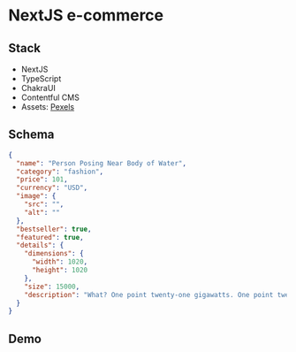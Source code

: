 # NextJS e-commerce

## Stack

- NextJS
- TypeScript
- ChakraUI
- Contentful CMS
- Assets: [Pexels](https://www.pexels.com/)

## Schema

```json
{
  "name": "Person Posing Near Body of Water",
  "category": "fashion",
  "price": 101,
  "currency": "USD",
  "image": {
    "src": "",
    "alt": ""
  },
  "bestseller": true,
  "featured": true,
  "details": {
    "dimensions": {
      "width": 1020,
      "height": 1020
    },
    "size": 15000,
    "description": "What? One point twenty-one gigawatts. One point twenty-one gigawatts. Great Scott. Thank god I still got my hair. What on Earth is that thing I'm wearing? Kids, we're gonna have to eat this cake by ourselves, Uncle Joey didn't make parole again. I think it would be nice, if you all dropped him a line. I don't know, I can't keep up with all of your boyfriends."
  }
}
```

## Demo
